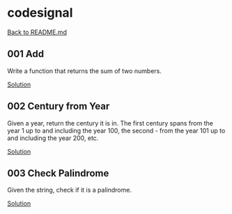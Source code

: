 # codesignal

[Back to README.md](/README.md)

## 001 Add

Write a function that returns the sum of two numbers.

[Solution](./solutions/intro/001-add.test.js)

## 002 Century from Year

Given a year, return the century it is in. The first century spans from the year 1 up to and including the year 100, the second - from the year 101 up to and including the year 200, etc.

[Solution](./solutions/intro/002-century-from-year.test.js)

## 003 Check Palindrome

Given the string, check if it is a palindrome.

[Solution](./solutions/intro/001-add.test.js)
